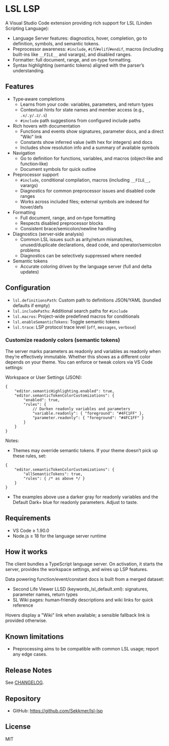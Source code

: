 # LSL LSP

A Visual Studio Code extension providing rich support for LSL (Linden Scripting Language):

- Language Server features: diagnostics, hover, completion, go to definition, symbols, and semantic tokens.
- Preprocessor awareness: `#include`, `#if`/`#elif`/`#endif`, macros (including built-ins like `__FILE__` and varargs), and disabled ranges.
- Formatter: full document, range, and on-type formatting.
- Syntax highlighting (semantic tokens) aligned with the parser’s understanding.

## Features

- Type‑aware completions
	- Learns from your code: variables, parameters, and return types
	- Contextual hints for state names and member access (e.g., `.x/.y/.z/.s`)
	- `#include` path suggestions from configured include paths
- Rich hovers with documentation
	- Functions and events show signatures, parameter docs, and a direct "Wiki" link
	- Constants show inferred value (with hex for integers) and docs
	- Includes show resolution info and a summary of available symbols
- Navigation
	- Go to definition for functions, variables, and macros (object‑like and function‑like)
	- Document symbols for quick outline
- Preprocessor support
	- `#include`, conditional compilation, macros (including `__FILE__`, varargs)
	- Diagnostics for common preprocessor issues and disabled code ranges
	- Works across included files; external symbols are indexed for hover/defs
- Formatting
	- Full document, range, and on‑type formatting
	- Respects disabled preprocessor blocks
	- Consistent brace/semicolon/newline handling
- Diagnostics (server‑side analysis)
	- Common LSL issues such as arity/return mismatches, unused/duplicate declarations, dead code, and operator/semicolon problems
	- Diagnostics can be selectively suppressed where needed
- Semantic tokens
	- Accurate coloring driven by the language server (full and delta updates)

## Configuration

- `lsl.definitionsPath`: Custom path to definitions JSON/YAML (bundled defaults if empty)
- `lsl.includePaths`: Additional search paths for `#include`
- `lsl.macros`: Project-wide predefined macros for conditionals
- `lsl.enableSemanticTokens`: Toggle semantic tokens
- `lsl.trace`: LSP protocol trace level (`off`, `messages`, `verbose`)

### Customize readonly colors (semantic tokens)

The server marks parameters as readonly and variables as readonly when they’re effectively immutable. Whether this shows as a different color depends on your theme. You can enforce or tweak colors via VS Code settings:

Workspace or User Settings (JSON):

```
{
	"editor.semanticHighlighting.enabled": true,
	"editor.semanticTokenColorCustomizations": {
		"enabled": true,
		"rules": {
			// Darken readonly variables and parameters
			"variable.readonly": { "foreground": "#4FC1FF" },
			"parameter.readonly": { "foreground": "#4FC1FF" }
		}
	}
}
```

Notes:
- Themes may override semantic tokens. If your theme doesn’t pick up these rules, set:

```
{
	"editor.semanticTokenColorCustomizations": {
		"allSemanticTokens": true,
		"rules": { /* as above */ }
	}
}
```
- The examples above use a darker gray for readonly variables and the Default Dark+ blue for readonly parameters. Adjust to taste.

## Requirements

- VS Code ≥ 1.90.0
- Node.js ≥ 18 for the language server runtime

## How it works

The client bundles a TypeScript language server. On activation, it starts the server, provides the workspace settings, and wires up LSP features.

Data powering function/event/constant docs is built from a merged dataset:
- Second Life Viewer LLSD (keywords_lsl_default.xml): signatures, parameter names, return types
- SL Wiki pages: human‑friendly descriptions and wiki links for quick reference

Hovers display a "Wiki" link when available; a sensible fallback link is provided otherwise.

## Known limitations

- Preprocessing aims to be compatible with common LSL usage; report any edge cases.

## Release Notes

See [CHANGELOG](./CHANGELOG.md).

## Repository

- GitHub: https://github.com/Sekkmer/lsl-lsp

## License

MIT
